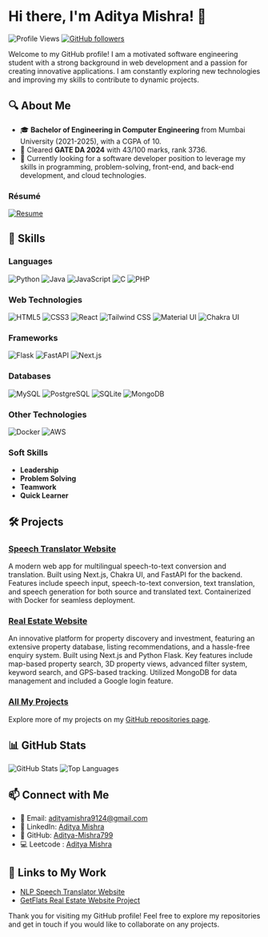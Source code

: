 # Hi there, I'm Aditya Mishra! 👋

![Profile Views](https://komarev.com/ghpvc/?username=Aditya-Mishra799&color=blueviolet)
[![GitHub followers](https://img.shields.io/github/followers/Aditya-Mishra799?label=Follow&style=social)](https://github.com/Aditya-Mishra799/?tab=follow)

Welcome to my GitHub profile! I am a motivated software engineering student with a strong background in web development and a passion for creating innovative applications. I am constantly exploring new technologies and improving my skills to contribute to dynamic projects.

## 🔍 About Me

- 🎓 **Bachelor of Engineering in Computer Engineering** from Mumbai University (2021-2025), with a CGPA of 10.
- 🌟 Cleared **GATE DA 2024** with 43/100 marks, rank 3736.
- 💼 Currently looking for a software developer position to leverage my skills in programming, problem-solving, front-end, and back-end development, and cloud technologies.

### Résumé
[![Resume](https://drive.google.com/uc?export=view&id=1SFyxzJZ8uYtPYgzRZVGBtR80VDV0WLH8)](https://drive.google.com/file/d/1SFyxzJZ8uYtPYgzRZVGBtR80VDV0WLH8/view?usp=sharing)



## 🚀 Skills

### Languages
![Python](https://img.shields.io/badge/-Python-3776AB?style=flat&logo=python&logoColor=white)
![Java](https://img.shields.io/badge/-Java-007396?style=flat&logo=java&logoColor=white)
![JavaScript](https://img.shields.io/badge/-JavaScript-F7DF1E?style=flat&logo=javascript&logoColor=black)
![C](https://img.shields.io/badge/-C-A8B9CC?style=flat&logo=c&logoColor=white)
![PHP](https://img.shields.io/badge/-PHP-777BB4?style=flat&logo=php&logoColor=white)

### Web Technologies
![HTML5](https://img.shields.io/badge/-HTML5-E34F26?style=flat&logo=html5&logoColor=white)
![CSS3](https://img.shields.io/badge/-CSS3-1572B6?style=flat&logo=css3)
![React](https://img.shields.io/badge/-React-61DAFB?style=flat&logo=react&logoColor=white)
![Tailwind CSS](https://img.shields.io/badge/-Tailwind%20CSS-38B2AC?style=flat&logo=tailwind-css&logoColor=white)
![Material UI](https://img.shields.io/badge/-Material%20UI-0081CB?style=flat&logo=material-ui&logoColor=white)
![Chakra UI](https://img.shields.io/badge/-Chakra%20UI-319795?style=flat&logo=chakra-ui&logoColor=white)

### Frameworks
![Flask](https://img.shields.io/badge/-Flask-000000?style=flat&logo=flask&logoColor=white)
![FastAPI](https://img.shields.io/badge/-FastAPI-009688?style=flat&logo=fastapi&logoColor=white)
![Next.js](https://img.shields.io/badge/-Next.js-000000?style=flat&logo=next-dot-js&logoColor=white)

### Databases
![MySQL](https://img.shields.io/badge/-MySQL-4479A1?style=flat&logo=mysql&logoColor=white)
![PostgreSQL](https://img.shields.io/badge/-PostgreSQL-336791?style=flat&logo=postgresql&logoColor=white)
![SQLite](https://img.shields.io/badge/-SQLite-003B57?style=flat&logo=sqlite&logoColor=white)
![MongoDB](https://img.shields.io/badge/-MongoDB-47A248?style=flat&logo=mongodb&logoColor=white)

### Other Technologies
![Docker](https://img.shields.io/badge/-Docker-2496ED?style=flat&logo=docker&logoColor=white)
![AWS](https://img.shields.io/badge/-AWS-232F3E?style=flat&logo=amazon-aws&logoColor=white)

### Soft Skills
- **Leadership**
- **Problem Solving**
- **Teamwork**
- **Quick Learner**

## 🛠️ Projects

### [Speech Translator Website](https://github.com/Aditya-Mishra799/NLP-Speech-Translator-Website)
A modern web app for multilingual speech-to-text conversion and translation. Built using Next.js, Chakra UI, and FastAPI for the backend. Features include speech input, speech-to-text conversion, text translation, and speech generation for both source and translated text. Containerized with Docker for seamless deployment.

### [Real Estate Website](https://github.com/Aditya-Mishra799/GetFlats-Real-Estate-Website-Project)
An innovative platform for property discovery and investment, featuring an extensive property database, listing recommendations, and a hassle-free enquiry system. Built using Next.js and Python Flask. Key features include map-based property search, 3D property views, advanced filter system, keyword search, and GPS-based tracking. Utilized MongoDB for data management and included a Google login feature.

### [All My Projects](https://github.com/Aditya-Mishra799?tab=repositories)
Explore more of my projects on my [GitHub repositories page](https://github.com/Aditya-Mishra799?tab=repositories).


## 📊 GitHub Stats

![GitHub Stats](https://github-readme-stats.vercel.app/api?username=Aditya-Mishra799&show_icons=true&theme=radical)
![Top Languages](https://github-readme-stats.vercel.app/api/top-langs/?username=Aditya-Mishra799&layout=compact&theme=radical)

## 📫 Connect with Me

- 📧 Email: [adityamishra9124@gmail.com](mailto:adityamishra9124@gmail.com)
- 💼 LinkedIn: [Aditya Mishra](https://www.linkedin.com/in/aditya-mishra-b4050a291/)
- 🐙 GitHub: [Aditya-Mishra799](https://github.com/Aditya-Mishra799)
- 💻 Leetcode : [Aditya Mishra](https://leetcode.com/u/aditya-mishr/)

## 🔗 Links to My Work

- [NLP Speech Translator Website](https://github.com/Aditya-Mishra799/NLP-Speech-Translator-Website)
- [GetFlats Real Estate Website Project](https://github.com/Aditya-Mishra799/GetFlats-Real-Estate-Website-Project)

Thank you for visiting my GitHub profile! Feel free to explore my repositories and get in touch if you would like to collaborate on any projects.
